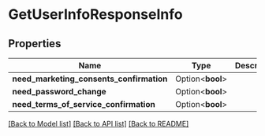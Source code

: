 # GetUserInfoResponseInfo

## Properties

Name | Type | Description | Notes
------------ | ------------- | ------------- | -------------
**need_marketing_consents_confirmation** | Option<**bool**> |  | [optional]
**need_password_change** | Option<**bool**> |  | [optional]
**need_terms_of_service_confirmation** | Option<**bool**> |  | [optional]

[[Back to Model list]](../README.md#documentation-for-models) [[Back to API list]](../README.md#documentation-for-api-endpoints) [[Back to README]](../README.md)


